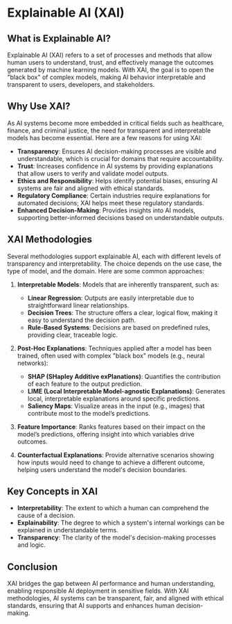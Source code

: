 # Explainable AI (XAI)

## What is Explainable AI?

Explainable AI (XAI) refers to a set of processes and methods that allow human users to understand, trust, and effectively manage the outcomes generated by machine learning models. With XAI, the goal is to open the "black box" of complex models, making AI behavior interpretable and transparent to users, developers, and stakeholders.

## Why Use XAI?

As AI systems become more embedded in critical fields such as healthcare, finance, and criminal justice, the need for transparent and interpretable models has become essential. Here are a few reasons for using XAI:

- **Transparency**: Ensures AI decision-making processes are visible and understandable, which is crucial for domains that require accountability.
- **Trust**: Increases confidence in AI systems by providing explanations that allow users to verify and validate model outputs.
- **Ethics and Responsibility**: Helps identify potential biases, ensuring AI systems are fair and aligned with ethical standards.
- **Regulatory Compliance**: Certain industries require explanations for automated decisions; XAI helps meet these regulatory standards.
- **Enhanced Decision-Making**: Provides insights into AI models, supporting better-informed decisions based on understandable outputs.

## XAI Methodologies

Several methodologies support explainable AI, each with different levels of transparency and interpretability. The choice depends on the use case, the type of model, and the domain. Here are some common approaches:

1. **Interpretable Models**: Models that are inherently transparent, such as:
   - **Linear Regression**: Outputs are easily interpretable due to straightforward linear relationships.
   - **Decision Trees**: The structure offers a clear, logical flow, making it easy to understand the decision path.
   - **Rule-Based Systems**: Decisions are based on predefined rules, providing clear, traceable logic.

2. **Post-Hoc Explanations**: Techniques applied after a model has been trained, often used with complex "black box" models (e.g., neural networks):
   - **SHAP (SHapley Additive exPlanations)**: Quantifies the contribution of each feature to the output prediction.
   - **LIME (Local Interpretable Model-agnostic Explanations)**: Generates local, interpretable explanations around specific predictions.
   - **Saliency Maps**: Visualize areas in the input (e.g., images) that contribute most to the model’s predictions.

3. **Feature Importance**: Ranks features based on their impact on the model’s predictions, offering insight into which variables drive outcomes.

4. **Counterfactual Explanations**: Provide alternative scenarios showing how inputs would need to change to achieve a different outcome, helping users understand the model's decision boundaries.

## Key Concepts in XAI

- **Interpretability**: The extent to which a human can comprehend the cause of a decision.
- **Explainability**: The degree to which a system's internal workings can be explained in understandable terms.
- **Transparency**: The clarity of the model's decision-making processes and logic.

## Conclusion

XAI bridges the gap between AI performance and human understanding, enabling responsible AI deployment in sensitive fields. With XAI methodologies, AI systems can be transparent, fair, and aligned with ethical standards, ensuring that AI supports and enhances human decision-making.
